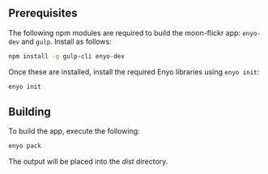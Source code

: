 ## Prerequisites

The following npm modules are required to build the moon-flickr app: `enyo-dev` and `gulp`.  Install
as follows:

```bash
npm install -g gulp-cli enyo-dev
```

Once these are installed, install the required Enyo libraries using `enyo init`:

```bash
enyo init
```

## Building

To build the app, execute the following:

```bash
enyo pack
```

The output will be placed into the *dist* directory.
